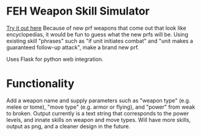 # FEH Weapon Skill Simulator
[Try it out here](https://feh-stuff.github.io)
Because of new prf weapons that come out that look like encyclopedias, it would be fun to guess what the new prfs will be.
Using existing skill "phrases" such as "if unit initiates combat" and "unit makes a guaranteed follow-up attack", make a brand new prf.

Uses Flask for python web integration.

# Functionality
Add a weapon name and supply parameters such as "weapon type" (e.g. melee or tome), "move type" (e.g. armor or flying),
and "power" from weak to broken.
Output currently is a text string that corresponds to the power levels, and innate skills on weapon and move types.
Will have more skills, output as png, and a cleaner design in the future.

